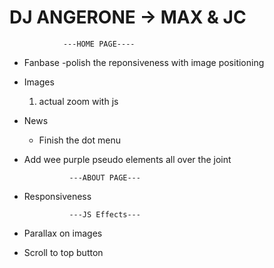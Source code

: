 # DJ ANGERONE -> MAX & JC


                ---HOME PAGE----
- Fanbase
    -polish the reponsiveness with image positioning
- Images
    1. actual zoom with js
- News
    - Finish the dot menu
- Add wee purple pseudo elements all over the joint



                ---ABOUT PAGE---

- Responsiveness

                ---JS Effects---

- Parallax on images
- Scroll to top button